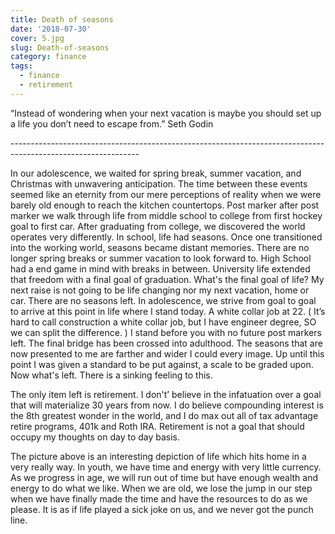 ```yaml
---
title: Death of seasons
date: '2018-07-30'
cover: 5.jpg
slug: Death-of-seasons
category: finance
tags:
  - finance
  - retirement
---
```

“Instead of wondering when your next vacation is maybe you should set up a life you don’t need to escape from.”  Seth Godin

\--------------------------------------------------------------------------------------------------------------

In our adolescence, we waited for spring break, summer vacation, and Christmas with unwavering anticipation. The time between these events seemed like an eternity from our mere perceptions of reality when we were barely old enough to reach the kitchen countertops. Post marker after post marker we walk through life from middle school to college from first hockey goal to first car. After graduating from college, we discovered the world operates very differently. In school, life had seasons. Once one transitioned into the working world, seasons became distant memories. There are no longer spring breaks or summer vacation to look forward to. High School had a end game in mind with breaks in between. University life extended that freedom with a final goal of graduation. What's the final goal of life? My next raise is not going to be life changing nor my next vacation, home or car. There are no seasons left. In adolescence, we strive from goal to goal to arrive at this point in life where I stand today. A white collar job at 22. ( It’s hard to call construction a white collar job, but I have engineer degree, SO we can split the difference. ) I stand before you with no future post markers left. The final bridge has been crossed into adulthood. The seasons that are now presented to me are farther and wider I could every image. Up until this point I was given a standard to be put against, a scale to be graded upon. Now what's left. There is a sinking feeling to this. 

 The only item left is retirement. I don't’ believe in the infatuation over a goal that will materialize 30 years from now. I do believe compounding interest is the 8th greatest wonder in the world, and I do max out all of tax advantage retire programs, 401k and Roth IRA. Retirement is not a goal that should occupy my thoughts on day to day basis.

The picture above is an interesting depiction of life which hits home in a very really way. In youth, we have time and energy with very little currency. As we progress in age, we will run out of time but have enough wealth and energy to do what we like. When we are old, we lose the jump in our step when we have finally made the time and have the resources to do as we please. It is as if life played a sick joke on us, and we never got the punch line.
